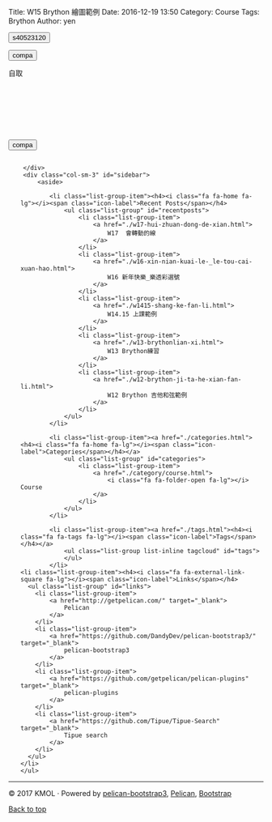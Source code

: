 Title: W15 Brython 繪圖範例
Date: 2016-12-19 13:50
Category: Course
Tags: Brython
Author: yen

<!-- 導入 Brython 標準程式庫 -->

<script type="text/javascript" 
    src="https://cdn.rawgit.com/brython-dev/brython/master/www/src/brython_dist.js">
</script>

<!-- 啟動 Brython -->

<script>
window.onload=function(){
brython(1);
}
</script>

<!-- ch01 基本的列印與輸入函式 -->

<script type="text/python3">
from browser import document
from browser import alert

def get_input(ev):
    the_input= input("請輸入")
    alert("輸入為:"+str(the_input))

document['ch01'].bind('click',get_input)
</script>

<p><button id="ch01">s40523120</button></p>
<div id="con"></div>

<script type="text/python3">
from browser import document as do
from browser import html
c = do["con"]
def compa(e):
    your_input = input("請輸入一個整數!")
    # 如何判斷所輸入的整數比 10 大
    try:
        if int(your_input) > 10:
            c <= "所輸入的整數:" + your_input + "比 10 大" + html.BR()
        else:
            c <= "所輸入的整數:" + your_input + "比 10 小" + html.BR()
    except:
        c <= "所輸入的整數:" + html.BR()

#print("test")
'''
for i in range(5):
    c <= "test" + html.BR()
'''
do["b1"].bind("click", compa)
</script>

<p><button id="b1">compa</button></p>
<p>自取
<pre class="brush: python"></p>
<div id="con"></div>

<script type="text/python3">
from browser import document as do
from browser import html
c = do["con"]
def compa(e):
    your_input = input("請輸入一個整數!")
    # 如何判斷所輸入的整數比 10 大

    if int(your_input) > 10:
        c <= "所輸入的整數:" + your_input + "比 10 大" + html.BR()
    else:
        c <= "所輸入的整數:" + your_input + "比 10 小" + html.BR()

#print("test")
'''
for i in range(5):
    c <= "test" + html.BR()
'''
do["b1"].bind("click", compa)
</script>

<p><button id="b1">compa</button>
</pre></p>
            </div>
            <!-- /.entry-content -->
        </article>
    </section>

        </div>
        <div class="col-sm-3" id="sidebar">
            <aside>

<section class="well well-sm">
    <ul class="list-group list-group-flush">

            <li class="list-group-item"><h4><i class="fa fa-home fa-lg"></i><span class="icon-label">Recent Posts</span></h4>
                <ul class="list-group" id="recentposts">
                    <li class="list-group-item">
                        <a href="./w17-hui-zhuan-dong-de-xian.html">
                            W17  會轉動的線
                        </a>
                    </li>
                    <li class="list-group-item">
                        <a href="./w16-xin-nian-kuai-le-_le-tou-cai-xuan-hao.html">
                            W16 新年快樂_樂透彩選號
                        </a>
                    </li>
                    <li class="list-group-item">
                        <a href="./w1415-shang-ke-fan-li.html">
                            W14.15 上課範例
                        </a>
                    </li>
                    <li class="list-group-item">
                        <a href="./w13-brythonlian-xi.html">
                            W13 Brython練習
                        </a>
                    </li>
                    <li class="list-group-item">
                        <a href="./w12-brython-ji-ta-he-xian-fan-li.html">
                            W12 Brython 吉他和弦範例
                        </a>
                    </li>
                </ul>
            </li>

            <li class="list-group-item"><a href="./categories.html"><h4><i class="fa fa-home fa-lg"></i><span class="icon-label">Categories</span></h4></a>
                <ul class="list-group" id="categories">
                    <li class="list-group-item">
                        <a href="./category/course.html">
                            <i class="fa fa-folder-open fa-lg"></i> Course
                        </a>
                    </li>
                </ul>
            </li>

            <li class="list-group-item"><a href="./tags.html"><h4><i class="fa fa-tags fa-lg"></i><span class="icon-label">Tags</span></h4></a>
                <ul class="list-group list-inline tagcloud" id="tags">
                </ul>
            </li>
    <li class="list-group-item"><h4><i class="fa fa-external-link-square fa-lg"></i><span class="icon-label">Links</span></h4>
      <ul class="list-group" id="links">
        <li class="list-group-item">
            <a href="http://getpelican.com/" target="_blank">
                Pelican
            </a>
        </li>
        <li class="list-group-item">
            <a href="https://github.com/DandyDev/pelican-bootstrap3/" target="_blank">
                pelican-bootstrap3
            </a>
        </li>
        <li class="list-group-item">
            <a href="https://github.com/getpelican/pelican-plugins" target="_blank">
                pelican-plugins
            </a>
        </li>
        <li class="list-group-item">
            <a href="https://github.com/Tipue/Tipue-Search" target="_blank">
                Tipue search
            </a>
        </li>
      </ul>
    </li>
    </ul>
</section>
            </aside>
        </div>
    </div>
</div>
<footer>
   <div class="container">
      <hr>
      <div class="row">
         <div class="col-xs-10">&copy; 2017 KMOL
            &middot; Powered by <a href="https://github.com/DandyDev/pelican-bootstrap3" target="_blank">pelican-bootstrap3</a>,
            <a href="http://docs.getpelican.com/" target="_blank">Pelican</a>,
            <a href="http://getbootstrap.com" target="_blank">Bootstrap</a>         </div>
         <div class="col-xs-2"><p class="pull-right"><i class="fa fa-arrow-up"></i> <a href="#">Back to top</a></p></div>
      </div>
   </div>
</footer>
<script src="./theme/js/jquery.min.js"></script>

<!-- Include all compiled plugins (below), or include individual files as needed -->
<script src="./theme/js/bootstrap.min.js"></script>

<!-- Enable responsive features in IE8 with Respond.js (https://github.com/scottjehl/Respond) -->
<script src="./theme/js/respond.min.js"></script>


</body>
</html>